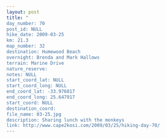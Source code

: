 ```yaml
---
layout: post
title: "
day_number: 70
post_id: NULL
hike_date: 2009-03-25
km: 21.3
map_number: 32
destination: Humewood Beach
overnight: Brenda and Mark Hallows
terrain: Marine Drive
nature_reserve: 
notes: NULL
start_coord_lat: NULL
start_coord_long: NULL
end_coord_lat: -33.976817
end_coord_long: 25.647917
start_coord: NULL
destination_coord: 
file_name: 03-25.jpg
description: Sharing lunch with the monkeys
link: http://www.cape2kosi.com/2009/03/25/hiking-day-70/
---
```

